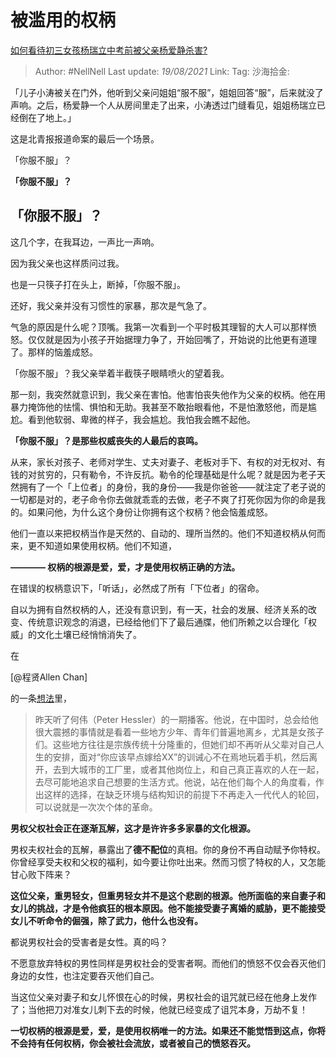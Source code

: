 # 被滥用的权柄
[如何看待初三女孩杨瑞立中考前被父亲杨爱静杀害?](https://www.zhihu.com/question/331289309/answer/727913793)

> Author: #NellNell
> Last update: *19/08/2021*
> Link:
> Tag:
> 沙海拾金:

「儿子小涛被关在门外，他听到父亲问姐姐“服不服”，姐姐回答“服”，后来就没了声响。之后，杨爱静一个人从房间里走了出来，小涛透过门缝看见，姐姐杨瑞立已经倒在了地上。」

这是北青报报道命案的最后一个场景。

「你服不服」？

**「你服不服」？**

## 「你服不服」？

这几个字，在我耳边，一声比一声响。

因为我父亲也这样质问过我。

也是一只筷子打在头上，断掉，「你服不服」。

还好，我父亲并没有习惯性的家暴，那次是气急了。

气急的原因是什么呢？顶嘴。我第一次看到一个平时极其理智的大人可以那样愤怒。仅仅就是因为小孩子开始据理力争了，开始回嘴了，开始说的比他更有道理了。那样的恼羞成怒。

「你服不服」？我父亲举着半截筷子眼睛喷火的望着我。

那一刻，我突然就意识到，我父亲在害怕。他害怕丧失他作为父亲的权柄。他在用暴力掩饰他的怯懦、惧怕和无助。我甚至不敢抬眼看他，不是怕激怒他，而是尴尬。看到他软弱、卑微的样子，我会尴尬。我怕我会瞧不起他。

**「你服不服」？是那些权威丧失的人最后的哀鸣。**

从来，家长对孩子、老师对学生、丈夫对妻子、老板对手下、有权的对无权对、有钱的对贫穷的，只有勒令，不许反抗。勒令的伦理基础是什么呢？就是因为老子天然拥有了一个「上位者」的身份，我的身份——我是你爸爸——就注定了老子说的一切都是对的，老子命令你去做就乖乖的去做，老子不爽了打死你因为你的命是我的。如果问他，为什么这个身份让你拥有这个权柄？他会恼羞成怒。

他们一直以来把权柄当作是天然的、自动的、理所当然的。他们不知道权柄从何而来，更不知道如果使用权柄。他们不知道，

**———— 权柄的根源是爱，爱，才是使用权柄正确的方法。**

在错误的权柄意识下，「听话」，必然成了所有「下位者」的宿命。

自以为拥有自然权柄的人，还没有意识到，有一天，社会的发展、经济关系的改变、传统意识观念的消退，已经给他们下了最后通牒，他们所赖之以合理化「权威」的文化土壤已经悄悄消失了。

在

[@程贤Allen Chan]

的一条[想法](https://www.zhihu.com/pin/1125906524106747904)里，

> 昨天听了何伟（Peter Hessler）的一期播客。他说，在中国时，总会给他很大震撼的事情就是看着一些地方少年、青年们普遍地离乡，尤其是女孩子们。这些地方往往是宗族传统十分隆重的，但她们却不再听从父辈对自己人生的安排，面对“你应该早点嫁给XX”的训诫心不在焉地玩着手机，然后离开，去到大城市的工厂里，或者其他岗位上，和自己真正喜欢的人在一起，去尽可能地追求自己想要的生活方式。他说，站在他们每个人的角度看，作出这样的选择，在缺乏环境与结构知识的前提下不再走入一代代人的轮回，可以说就是一次次个体的革命。

**男权父权社会正在逐渐瓦解，这才是许许多多家暴的文化根源。**

男权夫权社会的瓦解，暴露出了**德不配位**的真相。你的身份不再自动赋予你特权。你曾经享受夫权和父权的福利，如今要让你吐出来。然而习惯了特权的人，又怎能甘心败下阵来？

**这位父亲，重男轻女，但重男轻女并不是这个悲剧的根源。他所面临的来自妻子和女儿的挑战，才是令他疯狂的根本原因。他不能接受妻子离婚的威胁，更不能接受女儿不听命令的倔强，除了武力，他什么也没有。**

都说男权社会的受害者是女性。真的吗？

不愿意放弃特权的男性同样是男权社会的受害者啊。而他们的愤怒不仅会吞灭他们身边的女性，也注定要吞灭他们自己。

当这位父亲对妻子和女儿怀恨在心的时候，男权社会的诅咒就已经在他身上发作了；当他把刀对准女儿刺下去的时候，他就已经变成了诅咒本身，万劫不复！

**一切权柄的根源是爱，爱，是使用权柄唯一的方法。如果还不能觉悟到这点，你将不会持有任何权柄，你会被社会流放，或者被自己的愤怒吞灭。**
